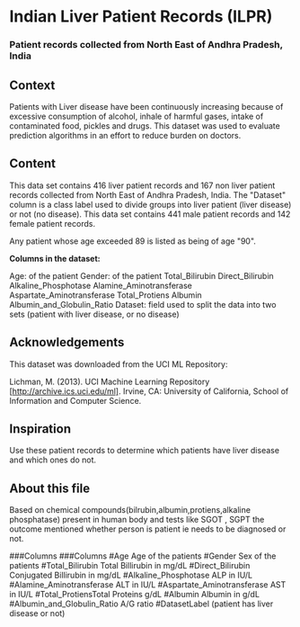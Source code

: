 # Indian Liver Patient Records (ILPR)
### Patient records collected from North East of Andhra Pradesh, India

## Context
Patients with Liver disease have been continuously increasing because of excessive consumption of alcohol, inhale of harmful gases, intake of contaminated food, pickles and drugs. This dataset was used to evaluate prediction algorithms in an effort to reduce burden on doctors.

## Content
This data set contains 416 liver patient records and 167 non liver patient records collected from North East of Andhra Pradesh, India. The "Dataset" column is a class label used to divide groups into liver patient (liver disease) or not (no disease). This data set contains 441 male patient records and 142 female patient records.

Any patient whose age exceeded 89 is listed as being of age "90".

**Columns in the dataset:**

Age: of the patient
Gender: of the patient
Total_Bilirubin
Direct_Bilirubin
Alkaline_Phosphotase
Alamine_Aminotransferase
Aspartate_Aminotransferase
Total_Protiens
Albumin
Albumin_and_Globulin_Ratio
Dataset: field used to split the data into two sets (patient with liver disease, or no disease)

## Acknowledgements

This dataset was downloaded from the UCI ML Repository:

Lichman, M. (2013). UCI Machine Learning Repository [http://archive.ics.uci.edu/ml]. Irvine, CA: University of California, School of Information and Computer Science.

## Inspiration
Use these patient records to determine which patients have liver disease and which ones do not.

## About this file
Based on chemical compounds(bilrubin,albumin,protiens,alkaline phosphatase) present in human body and tests like SGOT , SGPT the outcome mentioned whether person is patient ie needs to be diagnosed or not.

###Columns
###Columns
#Age 				Age of the patients
#Gender 			Sex of the patients
#Total_Bilirubin		Total Billirubin in mg/dL
#Direct_Bilirubin		Conjugated Billirubin in mg/dL
#Alkaline_Phosphotase		ALP in IU/L
#Alamine_Aminotransferase	ALT in IU/L
#Aspartate_Aminotransferase	AST in IU/L
#Total_ProtiensTotal 		Proteins g/dL
#Albumin			Albumin in g/dL
#Albumin_and_Globulin_Ratio	A/G ratio
#DatasetLabel 			(patient has liver disease or not)

